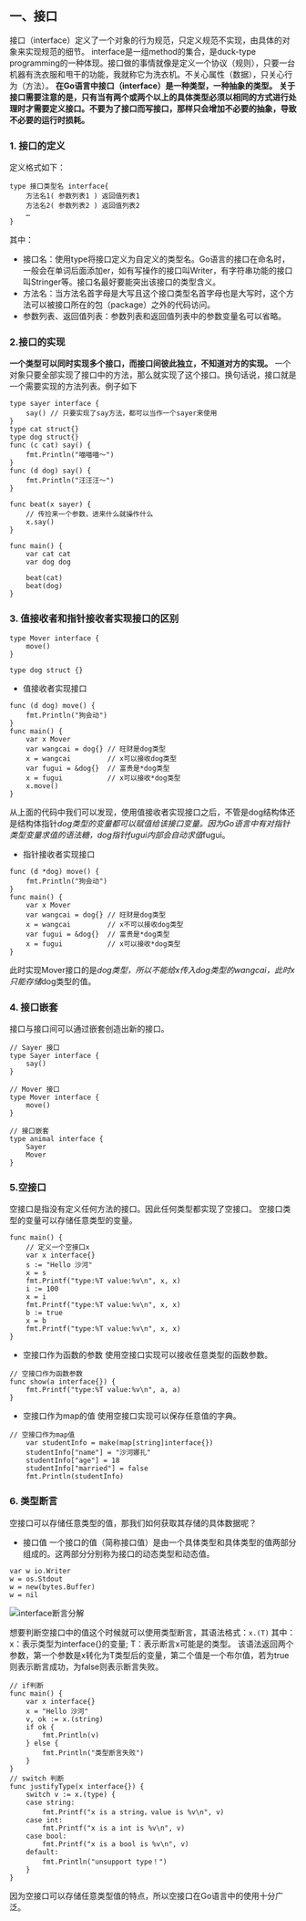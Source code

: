 ## 一、接口
接口（interface）定义了一个对象的行为规范，只定义规范不实现，由具体的对象来实现规范的细节。
interface是一组method的集合，是duck-type programming的一种体现。接口做的事情就像是定义一个协议（规则），只要一台机器有洗衣服和甩干的功能，我就称它为洗衣机。不关心属性（数据），只关心行为（方法）。
**在Go语言中接口（interface）是一种类型，一种抽象的类型。**
**关于接口需要注意的是，只有当有两个或两个以上的具体类型必须以相同的方式进行处理时才需要定义接口。不要为了接口而写接口，那样只会增加不必要的抽象，导致不必要的运行时损耗。**
### 1. 接口的定义
定义格式如下：
```
type 接口类型名 interface{
    方法名1( 参数列表1 ) 返回值列表1
    方法名2( 参数列表2 ) 返回值列表2
    …
}
```
其中：
- 接口名：使用type将接口定义为自定义的类型名。Go语言的接口在命名时，一般会在单词后面添加er，如有写操作的接口叫Writer，有字符串功能的接口叫Stringer等。接口名最好要能突出该接口的类型含义。
- 方法名：当方法名首字母是大写且这个接口类型名首字母也是大写时，这个方法可以被接口所在的包（package）之外的代码访问。
- 参数列表、返回值列表：参数列表和返回值列表中的参数变量名可以省略。
### 2.接口的实现
**一个类型可以同时实现多个接口，而接口间彼此独立，不知道对方的实现。**
一个对象只要全部实现了接口中的方法，那么就实现了这个接口。换句话说，接口就是一个需要实现的方法列表。例子如下
```
type sayer interface {
	say() // 只要实现了say方法，都可以当作一个sayer来使用
}
type cat struct{}
type dog struct{}
func (c cat) say() {
	fmt.Println("喵喵喵～")
}
func (d dog) say() {
	fmt.Println("汪汪汪～")
}

func beat(x sayer) {
	// 传捡来一个参数，进来什么就操作什么
	x.say()
}

func main() {
	var cat cat
	var dog dog

	beat(cat)
	beat(dog)
}
```
### 3. 值接收者和指针接收者实现接口的区别
```
type Mover interface {
	move()
}

type dog struct {}
```
- 值接收者实现接口
```
func (d dog) move() {
	fmt.Println("狗会动")
}
func main() {
	var x Mover
	var wangcai = dog{} // 旺财是dog类型
	x = wangcai         // x可以接收dog类型
	var fugui = &dog{}  // 富贵是*dog类型
	x = fugui           // x可以接收*dog类型
	x.move()
}
```
从上面的代码中我们可以发现，使用值接收者实现接口之后，不管是dog结构体还是结构体指针*dog类型的变量都可以赋值给该接口变量。因为Go语言中有对指针类型变量求值的语法糖，dog指针fugui内部会自动求值*fugui。

- 指针接收者实现接口
```
func (d *dog) move() {
	fmt.Println("狗会动")
}
func main() {
	var x Mover
	var wangcai = dog{} // 旺财是dog类型
	x = wangcai         // x不可以接收dog类型
	var fugui = &dog{}  // 富贵是*dog类型
	x = fugui           // x可以接收*dog类型
}
```
此时实现Mover接口的是*dog类型，所以不能给x传入dog类型的wangcai，此时x只能存储*dog类型的值。
### 4. 接口嵌套
接口与接口间可以通过嵌套创造出新的接口。
```
// Sayer 接口
type Sayer interface {
	say()
}

// Mover 接口
type Mover interface {
	move()
}

// 接口嵌套
type animal interface {
	Sayer
	Mover
}
```
### 5.空接口
空接口是指没有定义任何方法的接口。因此任何类型都实现了空接口。
空接口类型的变量可以存储任意类型的变量。
```
func main() {
	// 定义一个空接口x
	var x interface{}
	s := "Hello 沙河"
	x = s
	fmt.Printf("type:%T value:%v\n", x, x)
	i := 100
	x = i
	fmt.Printf("type:%T value:%v\n", x, x)
	b := true
	x = b
	fmt.Printf("type:%T value:%v\n", x, x)
}
```
- 空接口作为函数的参数
使用空接口实现可以接收任意类型的函数参数。
```
// 空接口作为函数参数
func show(a interface{}) {
	fmt.Printf("type:%T value:%v\n", a, a)
}
```
- 空接口作为map的值
使用空接口实现可以保存任意值的字典。
```
// 空接口作为map值
	var studentInfo = make(map[string]interface{})
	studentInfo["name"] = "沙河娜扎"
	studentInfo["age"] = 18
	studentInfo["married"] = false
	fmt.Println(studentInfo)
```
### 6. 类型断言
空接口可以存储任意类型的值，那我们如何获取其存储的具体数据呢？
- 接口值
一个接口的值（简称接口值）是由一个具体类型和具体类型的值两部分组成的。这两部分分别称为接口的动态类型和动态值。
```
var w io.Writer
w = os.Stdout
w = new(bytes.Buffer)
w = nil
```
![interface断言分解](./assert/interface断言分解.png)

想要判断空接口中的值这个时候就可以使用类型断言，其语法格式：`x.(T)`
其中：x：表示类型为interface{}的变量; T：表示断言x可能是的类型。
该语法返回两个参数，第一个参数是x转化为T类型后的变量，第二个值是一个布尔值，若为true则表示断言成功，为false则表示断言失败。
```
// if判断
func main() {
	var x interface{}
	x = "Hello 沙河"
	v, ok := x.(string)
	if ok {
		fmt.Println(v)
	} else {
		fmt.Println("类型断言失败")
	}
}
// switch 判断
func justifyType(x interface{}) {
	switch v := x.(type) {
	case string:
		fmt.Printf("x is a string，value is %v\n", v)
	case int:
		fmt.Printf("x is a int is %v\n", v)
	case bool:
		fmt.Printf("x is a bool is %v\n", v)
	default:
		fmt.Println("unsupport type！")
	}
}
```
因为空接口可以存储任意类型值的特点，所以空接口在Go语言中的使用十分广泛。







